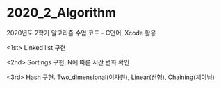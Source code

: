 # 2020_2_Algorithm
2020년도 2학기 알고리즘 수업 코드 - C언어, Xcode 활용

<1st>
Linked list 구현

<2nd>
Sortings 구현, N에 따른 시간 변화 확인

<3rd>
Hash 구현. Two_dimensional(이차원), Linear(선형), Chaining(체이닝)
